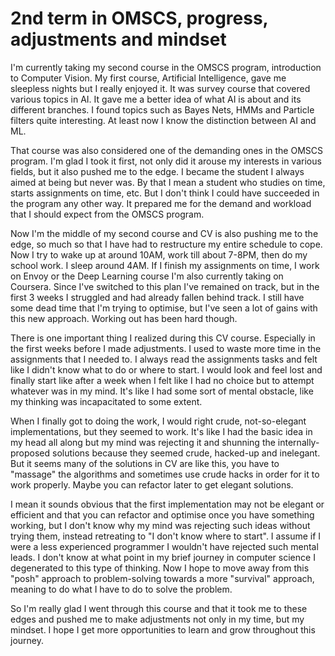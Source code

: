 # 2nd term in OMSCS, progress, adjustments and mindset

I'm currently taking my second course in the OMSCS program, introduction to Computer Vision.
My first course, Artificial Intelligence, gave me sleepless nights but I really enjoyed it.
It was survey course that covered various topics in AI. It gave me a better idea of
what AI is about and its different branches. I found topics such as Bayes Nets, HMMs
and Particle filters quite interesting. At least now I know the distinction between
AI and ML.

That course was also considered one of the demanding ones in the OMSCS program. I'm glad I took it
first, not only did it arouse my interests in various fields, but it also pushed me to the edge.
I became the student I always aimed at being but never was. By that I mean a student who studies on time,
starts assignments on time, etc. But I don't think I could have succeeded in the program any other way.
It prepared me for the demand and workload that I should expect from the OMSCS program.

Now I'm the middle of my second course and CV is also pushing me to the edge, so much so that I have
had to restructure my entire schedule to cope. Now I try to wake up at around 10AM, work till about 7-8PM, 
then do my school work. I sleep around 4AM. If I finish my assignments on time, I work on Envoy
or the Deep Learning course I'm also currently taking on Coursera. Since I've switched to this
plan I've remained on track, but in the first 3 weeks I struggled and had already fallen behind track. I still have some dead time that I'm trying to optimise, but I've seen a lot of gains with this new approach. Working out has been hard though.

There is one important thing I realized during this CV course. Especially in the first weeks before I made adjustments. I used to waste more time in the assignments that I needed to. I always read the assignments tasks and felt like I didn't know what to do or where to start. I would look and feel lost and finally start like after a week when I felt like I had no choice but to attempt whatever was in my mind. It's like I had some sort of mental obstacle, like my thinking was incapacitated to some extent.

When I finally got to doing the work, I would right crude, not-so-elegant implementations, but they seemed to work. It's like I had the basic idea in my head all along but my mind was rejecting it and shunning the internally-proposed solutions because they seemed crude, hacked-up and inelegant. But it seems many of the solutions in CV are like this, you have to "massage" the algorithms and sometimes use crude hacks in order for it to work properly. Maybe you can refactor later to get elegant solutions.

I mean it sounds obvious that the first implementation may not be elegant or efficient and that you can refactor and optimise once you have something working, but I don't know why my mind was rejecting such ideas without trying them, instead retreating to "I don't know where to start". I assume if I were a less experienced programmer I wouldn't have rejected such mental leads. I don't know at what point in my brief journey in computer science I degenerated to this type of thinking. Now I hope to move away from this "posh" approach to problem-solving towards a more "survival" approach, meaning to do what I have to do to solve the problem.

So I'm really glad I went through this course and that it took me to these edges and pushed me to make adjustments not only in my time, but my mindset. I hope I get more opportunities to learn and grow throughout this journey.